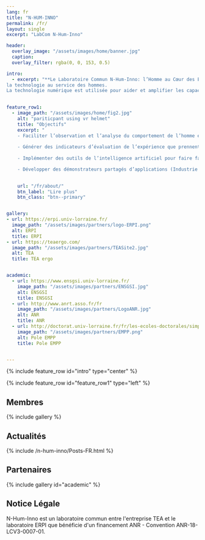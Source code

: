 ```yaml
---
lang: fr
title: "N-HUM-INNO"
permalink: /fr/
layout: single
excerpt: "LabCom N-Hum-Inno"

header:
  overlay_image: "/assets/images/home/banner.jpg"
  caption: 
  overlay_filter: rgba(0, 0, 153, 0.5)

intro: 
  - excerpt: "**Le Laboratoire Commun N-Hum-Inno: l’Homme au Cœur des Enjeux des Mondes Numériques** S’intéresse à l’étude des interactions Homme-Homme et Homme-Machine supportées par le numérique, avec la vision de :
la technologie au service des hommes.
La technologie numérique est utilisée pour aider et amplifier les capacités de prise de décision dans des environnements des plus en plus complexes (augmentation des informations à traiter, des interactions entre parties prenantes plus fréquentes, interface réelle, virtuelle, etc.)."
 

feature_row1:
  - image_path: "/assets/images/home/fig2.jpg" 
    alt: "pariticpant using vr helmet"
    title: "Objectifs"
    excerpt: "
    - Faciliter l’observation et l’analyse du comportement de l’homme exposé à un stimuli 
    
    - Générer des indicateurs d’évaluation de l’expérience que prennent en compte la diversité des données et qui fournissent une information utile aux concepteurs et aux utilisateurs.
    
    - Implémenter des outils de l’intelligence artificiel pour faire face à l’incertitude des données

    - Développer des démonstrateurs partagés d’applications (Industrie 4.0, Neuro-Marketing, Smart-City …) "

    
    url: "/fr/about/"
    btn_label: "Lire plus"
    btn_class: "btn--primary"


gallery:
- url: https://erpi.univ-lorraine.fr/
  image_path: "/assets/images/partners/logo-ERPI.png"
  alt: ERPI
  title: ERPI
- url: https://teaergo.com/
  image_path: "/assets/images/partners/TEASite2.jpg"
  alt: TEA
  title: TEA ergo


academic:
  - url: https://www.ensgsi.univ-lorraine.fr/
    image_path: "/assets/images/partners/ENSGSI.jpg"
    alt: ENSGSI
    title: ENSGSI
  - url: http://www.anrt.asso.fr/fr
    image_path: "/assets/images/partners/LogoANR.jpg"
    alt: ANR
    title: ANR
  - url: http://doctorat.univ-lorraine.fr/fr/les-ecoles-doctorales/simppe/presentation
    image_path: "/assets/images/partners/EMPP.png"
    alt: Pole EMPP
    title: Pole EMPP    


---
```



{% include feature_row id="intro" type="center" %}

{% include feature_row id="feature_row1" type="left" %}


## Membres

{% include gallery %}


## Actualités


{% include /n-hum-inno/Posts-FR.html %}


## Partenaires

{% include gallery id="academic" %}

## Notice Légale

N-Hum-Inno est un laboratoire commun entre l'entreprise TEA et le laboratoire ERPI que bénéficie d'un financement ANR - Convention ANR-18-LCV3-0007-01.
